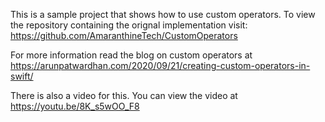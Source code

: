 This is a sample project that shows how to use custom operators. To view the repository containing the orignal implementation visit: https://github.com/AmaranthineTech/CustomOperators

For more information read the blog on custom operators at https://arunpatwardhan.com/2020/09/21/creating-custom-operators-in-swift/

There is also a video for this. You can view the video at https://youtu.be/8K_s5wOO_F8
